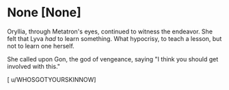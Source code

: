 # None [None]
Oryllia, through Metatron's eyes, continued to witness the endeavor. She felt that Lyva *had* to learn something. What hypocrisy, to teach a lesson, but not to learn one herself.

She called upon Gon, the god of vengeance, saying "I think you should get involved with this."

\[ u/WHOSGOTYOURSKINNOW\]
